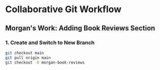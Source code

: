 # Collaborative Git Workflow

## Morgan's Work: Adding Book Reviews Section

### 1. Create and Switch to New Branch
```bash
git checkout main
git pull origin main         
git checkout -b morgan-book-reviews